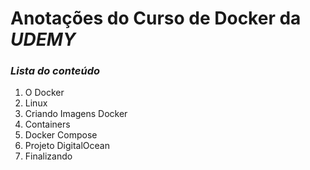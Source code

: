 # Anotações do Curso de Docker da _UDEMY_

### *Lista do conteúdo*

1. O Docker
2. Linux
3. Criando Imagens Docker
4. Containers
5. Docker Compose
6. Projeto DigitalOcean
7. Finalizando
   
